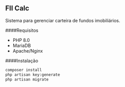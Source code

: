 ## FII Calc

Sistema para gerenciar carteira de fundos imobiliários.

####Requisitos
- PHP 8.0
- MariaDB
- Apache/Nginx

####Instalação
```bash
composer install
php artisan key:generate
php artisan migrate
```
